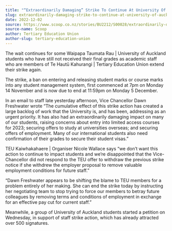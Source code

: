 ```yaml
---
title: "“Extraordinarily Damaging” Strike To Continue At University Of Auckland"
slug: extraordinarily-damaging-strike-to-continue-at-university-of-auckland
date: 2022-12-02
source: https://www.scoop.co.nz/stories/BU2212/S00028/extraordinarily-damaging-strike-to-continue-at-university-of-auckland.htm
source-name: Scoop
author: Tertiary Education Union
author-slug: tertiary-education-union
---
```


<p>The wait continues for some Waipapa Taumata Rau |
University of Auckland students who have still not received
their final grades as academic staff who are members of Te
Hautū Kahurangi | Tertiary Education Union extend their
strike again.</p>

<p>The strike, a ban on entering and
releasing student marks or course marks into any student
management system, first commenced at 7pm on Monday 14
November and is now due to end at 11:59pm on Monday 5
December.</p>

<p>In an email to staff late yesterday
afternoon, Vice Chancellor Dawn Freshwater wrote “The
cumulative effect of this strike action has created a large
backlog of work that the University is, and has been,
addressing as an urgent priority. It has also had an
extraordinarily damaging impact on many of our students,
raising concerns about entry into limited access courses for
2023; securing offers to study at universities overseas; and
securing offers of employment. Many of our international
students also need confirmation of their grades to secure
their student visas.”</p>

<p>TEU Kaiwhakahaere | Organiser
Nicole Wallace says “we don’t want this action to
continue to impact students and we’re disappointed that
the Vice-Chancellor did not respond to the TEU offer to
withdraw the previous strike notice if she withdrew the
employer proposal to remove valuable employment conditions
for future staff.”</p>

<p>“Dawn Freshwater appears to be
shifting the blame to TEU members for a problem entirely of
her making. She can end the strike today by instructing her
negotiating team to stop trying to force our members to
betray future colleagues by removing terms and conditions of
employment in exchange for an effective pay cut for current
staff.”</p>

<p>Meanwhile, a group of University of Auckland
students started
a petition on Wednesday, in support of staff strike
action, which has already attracted over 500
signatures.</p>

<p></p>